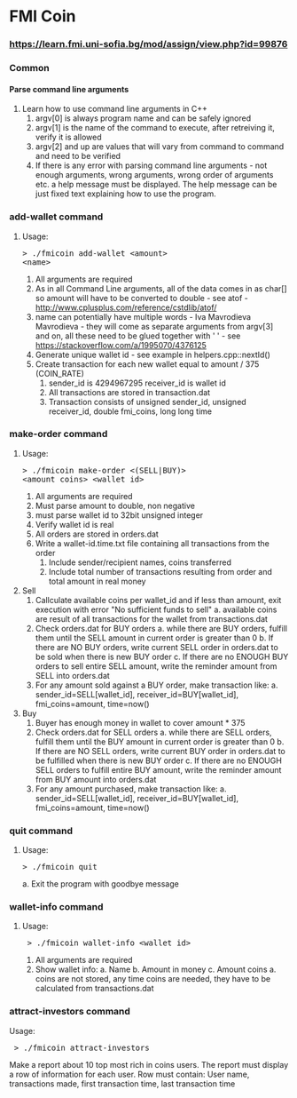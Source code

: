 # FMI Coin

### https://learn.fmi.uni-sofia.bg/mod/assign/view.php?id=99876

### Common

#### Parse command line arguments

1.  Learn how to use command line arguments in C++
    1.  argv[0] is always program name and can be safely ignored
    2.  argv[1] is the name of the command to execute, after retreiving it, verify it is allowed
    3.  argv[2] and up are values that will vary from command to command and need to be verified
    4.  If there is any error with parsing command line arguments - not enough arguments, wrong arguments, wrong order of arguments etc. a help message must be displayed. The help message can be just fixed text explaining how to use the program.

### add-wallet command

1.  Usage: <pre>> ./fmicoin add-wallet \<amount> \<name></pre>
    1.  All arguments are required
    2.  As in all Command Line arguments, all of the data comes in as char[] so amount will have to be converted to double - see atof - http://www.cplusplus.com/reference/cstdlib/atof/
    3.  name can potentially have multiple words - Iva Mavrodieva Mavrodieva - they will come as separate arguments from argv[3] and on, all these need to be glued together with ' ' - see https://stackoverflow.com/a/1995070/4376125
    4.  Generate unique wallet id - see example in helpers.cpp::nextId()
        <!-- 5.  Load wallet.dat (if exists) into Wallets[] variable -->
        <!-- 6.  On each command, add parsed data to Wallets[] and then write it to wallet.dat -->
    5.  Create transaction for each new wallet equal to amount / 375 (COIN_RATE)
        1.  sender_id is 4294967295 receiver_id is wallet id
        2.  All transactions are stored in transaction.dat
        3.  Transaction consists of unsigned sender_id, unsigned receiver_id, double fmi_coins, long long time

### make-order command

1.  Usage: <pre>> ./fmicoin make-order \<(SELL|BUY)> \<amount_coins> \<wallet_id></pre>
    1.  All arguments are required
    2.  Must parse amount to double, non negative
    3.  must parse wallet id to 32bit unsigned integer
    4.  Verify wallet id is real
    5.  All orders are stored in orders.dat
    6.  Write a wallet-id.time.txt file containing all transactions from the order
        1.  Include sender/recipient names, coins transferred
        2.  Include total number of transactions resulting from order and total amount in real money
2.  Sell
    1.  Callculate available coins per wallet_id and if less than amount, exit execution with error "No sufficient funds to sell"
        a. available coins are result of all transactions for the wallet from transactions.dat
    2.  Check orders.dat for BUY orders
        a. while there are BUY orders, fulfill them until the SELL amount in current order is greater than 0
        b. If there are NO BUY orders, write current SELL order in orders.dat to be sold when there is new BUY order
        c. If there are no ENOUGH BUY orders to sell entire SELL amount, write the reminder amount from SELL into orders.dat
    3.  For any amount sold against a BUY order, make transaction like:
        a. sender_id=SELL[wallet_id], receiver_id=BUY[wallet_id], fmi_coins=amount, time=now()
3.  Buy
    1.  Buyer has enough money in wallet to cover amount \* 375
    2.  Check orders.dat for SELL orders
        a. while there are SELL orders, fulfill them until the BUY amount in current order is greater than 0
        b. If there are NO SELL orders, write current BUY order in orders.dat to be fulfilled when there is new BUY order
        c. If there are no ENOUGH SELL orders to fulfill entire BUY amount, write the reminder amount from BUY amount into orders.dat
    3.  For any amount purchased, make transaction like:
        a. sender_id=SELL[wallet_id], receiver_id=BUY[wallet_id], fmi_coins=amount, time=now()

### quit command

1.  Usage: <pre>> ./fmicoin quit</pre>
    a. Exit the program with goodbye message

### wallet-info command

1.  Usage: <pre> > ./fmicoin wallet-info \<wallet_id></pre>
    1.  All arguments are required
    2.  Show wallet info:
        a. Name
        b. Amount in money
        c. Amount coins
        a. coins are not stored, any time coins are needed, they have to be calculated from transactions.dat

### attract-investors command

Usage: <pre> > ./fmicoin attract-investors</pre>

Make a report about 10 top most rich in coins users.
The report must display a row of information for each user.
Row must contain:
User name, transactions made, first transaction time, last transaction time
